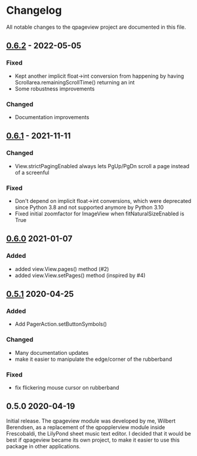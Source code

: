 <!-- Please follow this spec: https://keepachangelog.com/
[X.Y.Z] links to the GitHub list of commits in a tag/release are
defined at the bottom of this file.
-->

# Changelog

All notable changes to the qpageview project are documented in this file.

## [0.6.2] - 2022-05-05

### Fixed

* Kept another implicit float->int conversion from happening by having
  Scrollarea.remainingScrollTime() returning an int
* Some robustness improvements

### Changed

* Documentation improvements

## [0.6.1] - 2021-11-11

### Changed

* View.strictPagingEnabled always lets PgUp/PgDn scroll a page instead
  of a screenful

### Fixed

* Don't depend on implicit float->int conversions, which were deprecated since
  Python 3.8 and not supported anymore by Python 3.10
* Fixed initial zoomfactor for ImageView when fitNaturalSizeEnabled is True

## [0.6.0] 2021-01-07

### Added

* added view.View.pages() method (#2)
* added view.View.setPages() method (inspired by #4)

## [0.5.1] 2020-04-25

### Added

* Add PagerAction.setButtonSymbols()

### Changed

* Many documentation updates
* make it easier to manipulate the edge/corner of the rubberband

### Fixed

* fix flickering mouse cursor on rubberband

## 0.5.0 2020-04-19

Initial release. The qpageview module was developed by me, Wilbert Berendsen,
as a replacement of the qpopplerview module inside Frescobaldi, the LilyPond
sheet music text editor. I decided that it would be best if qpageview became
its own project, to make it easier to use this package in other applications.

[0.5.1]: https://github.com/frescobaldi/qpageview/compare/v0.5.0...v0.5.1
[0.6.0]: https://github.com/frescobaldi/qpageview/compare/v0.5.1...v0.6.0
[0.6.1]: https://github.com/frescobaldi/qpageview/compare/v0.6.0...v0.6.1
[0.6.2]: https://github.com/frescobaldi/qpageview/compare/v0.6.1...v0.6.2

